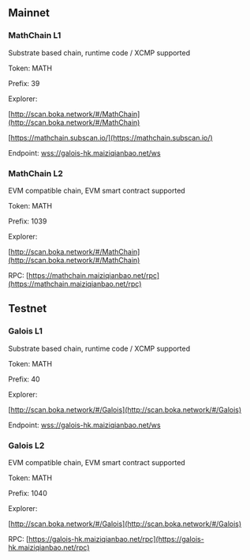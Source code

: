## Mainnet

### MathChain L1

Substrate based chain, runtime code / XCMP supported

Token: MATH

Prefix: 39

Explorer:

[http://scan.boka.network/#/MathChain](http://scan.boka.network/#/MathChain)

[https://mathchain.subscan.io/](https://mathchain.subscan.io/)

Endpoint: [wss://galois-hk.maiziqianbao.net/ws](wss://galois-hk.maiziqianbao.net/ws)

### MathChain L2

EVM compatible chain, EVM smart contract supported

Token: MATH

Prefix: 1039

Explorer:

[http://scan.boka.network/#/MathChain](http://scan.boka.network/#/MathChain)

RPC: [https://mathchain.maiziqianbao.net/rpc](https://mathchain.maiziqianbao.net/rpc)

## Testnet

### Galois L1

Substrate based chain, runtime code / XCMP supported

Token: MATH

Prefix: 40

Explorer:

[http://scan.boka.network/#/Galois](http://scan.boka.network/#/Galois)

Endpoint: [wss://galois-hk.maiziqianbao.net/ws](wss://galois-hk.maiziqianbao.net/ws)

### Galois L2

EVM compatible chain, EVM smart contract supported

Token: MATH

Prefix: 1040

Explorer:

[http://scan.boka.network/#/Galois](http://scan.boka.network/#/Galois)

RPC: [https://galois-hk.maiziqianbao.net/rpc](https://galois-hk.maiziqianbao.net/rpc)